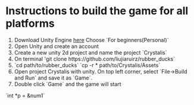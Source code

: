 <h1>Instructions to build the game for all platforms</h1>
<ol>
   <li>Download Unity Engine <a href="https://store.unity.com/?_ga=2.255587848.1879503588.1559359244-2090126118.1559359244">here</a>
      Choose `For beginners(Personal)`</li>
   <li>Open Unity and create an account</li>
   <li>Create a new unity 2d project and name the project `Crystalis`</li>
   <li> On terminal
  'git clone https://github.com/liujiaruirz/rubber_ducks`</li>
   <li>`cd path/to/rubber_ducks` 
   `cp -r * path/to/Crystalis/Assets`</li>
   <li>Open project Crystalis with unity. On top left corner, select `File->Build and Run` and save it as `Game`.</li>
   <li>Double click `Game` and the game will start</li>
</ol>
`int *p = &num1`
      


